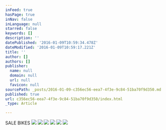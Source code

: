 ```yaml
---
inFeed: true
hasPage: true
inNav: false
inLanguage: null
starred: false
keywords: []
description: ''
datePublished: '2016-01-09T10:59:34.478Z'
dateModified: '2016-01-09T10:59:17.221Z'
title: ''
author: []
authors: []
publisher:
  name: null
  domain: null
  url: null
  favicon: null
sourcePath: _posts/2016-01-09-c356ec56-eea7-4f3e-9c84-51ba70f9d350.md
published: true
url: c356ec56-eea7-4f3e-9c84-51ba70f9d350/index.html
_type: Article

---
```

SALE BIKES
![](https://the-grid-user-content.s3-us-west-2.amazonaws.com/8f8c05a1-22d1-4f35-93a4-463316bd1336.png)
![](https://the-grid-user-content.s3-us-west-2.amazonaws.com/c88334bf-cbcd-4a45-afc5-b5bdc40d0f8a.png)
![](https://the-grid-user-content.s3-us-west-2.amazonaws.com/d0165844-d9b0-425b-ac2c-0115f6ae7589.png)
![](https://the-grid-user-content.s3-us-west-2.amazonaws.com/7e3300e1-e657-4542-a29e-804e28883018.png)
![](https://the-grid-user-content.s3-us-west-2.amazonaws.com/f8f9bb6d-8221-4429-9934-99995166ff6b.png)
![](https://the-grid-user-content.s3-us-west-2.amazonaws.com/0416250b-2c9b-4391-a8b4-2f193ca2e778.png)